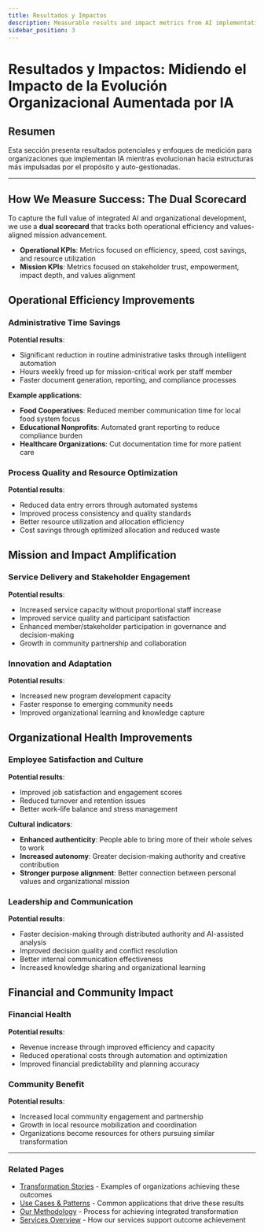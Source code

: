 ```yaml
---
title: Resultados y Impactos
description: Measurable results and impact metrics from AI implementation and organizational development
sidebar_position: 3
---
```


# Resultados y Impactos: Midiendo el Impacto de la Evolución Organizacional Aumentada por IA

## Resumen

Esta sección presenta resultados potenciales y enfoques de medición para organizaciones que implementan IA mientras evolucionan hacia estructuras más impulsadas por el propósito y auto-gestionadas.

---

## How We Measure Success: The Dual Scorecard

To capture the full value of integrated AI and organizational development, we use a **dual scorecard** that tracks both operational efficiency and values-aligned mission advancement.

- **Operational KPIs**: Metrics focused on efficiency, speed, cost savings, and resource utilization
- **Mission KPIs**: Metrics focused on stakeholder trust, empowerment, impact depth, and values alignment

## Operational Efficiency Improvements

### Administrative Time Savings

**Potential results**:
- Significant reduction in routine administrative tasks through intelligent automation
- Hours weekly freed up for mission-critical work per staff member
- Faster document generation, reporting, and compliance processes

**Example applications**:
- **Food Cooperatives**: Reduced member communication time for local food system focus
- **Educational Nonprofits**: Automated grant reporting to reduce compliance burden
- **Healthcare Organizations**: Cut documentation time for more patient care

### Process Quality and Resource Optimization

**Potential results**:
- Reduced data entry errors through automated systems
- Improved process consistency and quality standards
- Better resource utilization and allocation efficiency
- Cost savings through optimized allocation and reduced waste

## Mission and Impact Amplification

### Service Delivery and Stakeholder Engagement

**Potential results**:
- Increased service capacity without proportional staff increase
- Improved service quality and participant satisfaction
- Enhanced member/stakeholder participation in governance and decision-making
- Growth in community partnership and collaboration

### Innovation and Adaptation

**Potential results**:
- Increased new program development capacity
- Faster response to emerging community needs
- Improved organizational learning and knowledge capture

## Organizational Health Improvements

### Employee Satisfaction and Culture

**Potential results**:
- Improved job satisfaction and engagement scores
- Reduced turnover and retention issues
- Better work-life balance and stress management

**Cultural indicators**:
- **Enhanced authenticity**: People able to bring more of their whole selves to work
- **Increased autonomy**: Greater decision-making authority and creative contribution
- **Stronger purpose alignment**: Better connection between personal values and organizational mission

### Leadership and Communication

**Potential results**:
- Faster decision-making through distributed authority and AI-assisted analysis
- Improved decision quality and conflict resolution
- Better internal communication effectiveness
- Increased knowledge sharing and organizational learning

## Financial and Community Impact

### Financial Health

**Potential results**:
- Revenue increase through improved efficiency and capacity
- Reduced operational costs through automation and optimization
- Improved financial predictability and planning accuracy

### Community Benefit

**Potential results**:
- Increased local community engagement and partnership
- Growth in local resource mobilization and coordination
- Organizations become resources for others pursuing similar transformation

---

### Related Pages
- [Transformation Stories](/docs/impact/transformation-stories) - Examples of organizations achieving these outcomes
- [Use Cases & Patterns](/docs/impact/use-cases-patterns) - Common applications that drive these results
- [Our Methodology](/docs/methodology/our-methodology) - Process for achieving integrated transformation
- [Services Overview](/docs/services/services-overview) - How our services support outcome achievement

<!-- 
## Content Removed in Streamlining:

1. **Specific percentage improvements and quantified metrics** - Removed detailed numbers like "50-70% reduction" and "15-25 hours weekly" that implied proven track record
2. **Detailed ROI analysis with specific investment breakdowns** - Removed comprehensive financial analysis with specific dollar amounts and ROI percentages
3. **Extensive specific organizational examples** - Reduced detailed case study references to basic application examples
4. **Comprehensive measurement frameworks** - Simplified detailed KPI tracking systems to essential measurement concepts
5. **Detailed governance improvement descriptions** - Condensed extensive organizational evolution details
6. **Extended cultural health indicators** - Simplified comprehensive culture assessment frameworks
7. **Regenerative impact indicators section** - Removed detailed environmental and social outcome measurements
8. **Complex success pattern analysis** - Simplified detailed pattern recognition frameworks
9. **Extensive stakeholder feedback integration processes** - Reduced to basic feedback concepts
10. **Detailed long-term impact measurement systems** - Simplified to essential sustainability indicators
11. **Separate sections for different outcome categories** - Consolidated related outcomes into fewer, broader sections
12. **Extended financial sustainability descriptions** - Simplified to core financial health indicators
13. **Detailed network and movement contribution frameworks** - Reduced to basic community benefit concepts
14. **Comprehensive leadership evolution descriptions** - Simplified to essential leadership and communication improvements

The removed content was primarily specific quantified results, detailed measurement frameworks, and comprehensive outcome tracking systems that would be more appropriate after establishing proven results across multiple client implementations.
-->